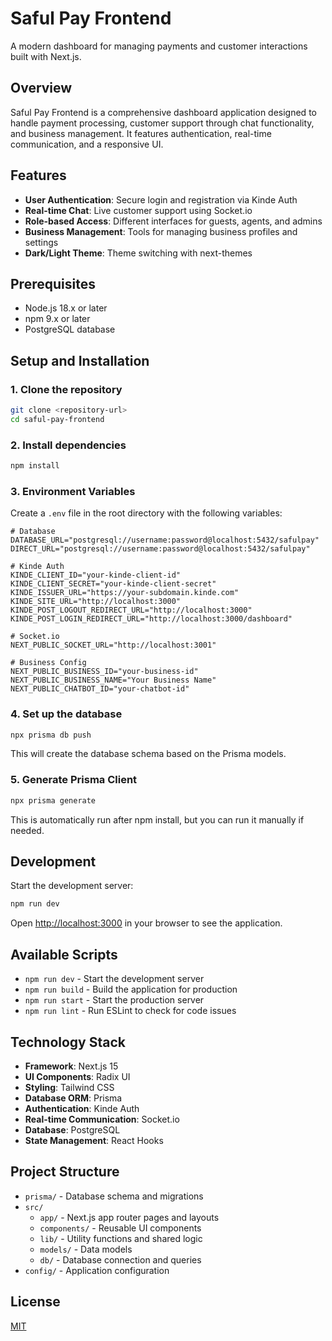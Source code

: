 # Saful Pay Frontend

A modern dashboard for managing payments and customer interactions built with Next.js.

## Overview

Saful Pay Frontend is a comprehensive dashboard application designed to handle payment processing, customer support through chat functionality, and business management. It features authentication, real-time communication, and a responsive UI.

## Features

- **User Authentication**: Secure login and registration via Kinde Auth
- **Real-time Chat**: Live customer support using Socket.io
- **Role-based Access**: Different interfaces for guests, agents, and admins
- **Business Management**: Tools for managing business profiles and settings
- **Dark/Light Theme**: Theme switching with next-themes

## Prerequisites

- Node.js 18.x or later
- npm 9.x or later
- PostgreSQL database

## Setup and Installation

### 1. Clone the repository

```bash
git clone <repository-url>
cd saful-pay-frontend
```

### 2. Install dependencies

```bash
npm install
```

### 3. Environment Variables

Create a `.env` file in the root directory with the following variables:

```
# Database
DATABASE_URL="postgresql://username:password@localhost:5432/safulpay"
DIRECT_URL="postgresql://username:password@localhost:5432/safulpay"

# Kinde Auth
KINDE_CLIENT_ID="your-kinde-client-id"
KINDE_CLIENT_SECRET="your-kinde-client-secret"
KINDE_ISSUER_URL="https://your-subdomain.kinde.com"
KINDE_SITE_URL="http://localhost:3000"
KINDE_POST_LOGOUT_REDIRECT_URL="http://localhost:3000"
KINDE_POST_LOGIN_REDIRECT_URL="http://localhost:3000/dashboard"

# Socket.io
NEXT_PUBLIC_SOCKET_URL="http://localhost:3001"

# Business Config
NEXT_PUBLIC_BUSINESS_ID="your-business-id"
NEXT_PUBLIC_BUSINESS_NAME="Your Business Name"
NEXT_PUBLIC_CHATBOT_ID="your-chatbot-id"
```

### 4. Set up the database

```bash
npx prisma db push
```

This will create the database schema based on the Prisma models.

### 5. Generate Prisma Client

```bash
npx prisma generate
```

This is automatically run after npm install, but you can run it manually if needed.

## Development

Start the development server:

```bash
npm run dev
```

Open [http://localhost:3000](http://localhost:3000) in your browser to see the application.

## Available Scripts

- `npm run dev` - Start the development server
- `npm run build` - Build the application for production
- `npm run start` - Start the production server
- `npm run lint` - Run ESLint to check for code issues

## Technology Stack

- **Framework**: Next.js 15
- **UI Components**: Radix UI
- **Styling**: Tailwind CSS
- **Database ORM**: Prisma
- **Authentication**: Kinde Auth
- **Real-time Communication**: Socket.io
- **Database**: PostgreSQL
- **State Management**: React Hooks

## Project Structure

- `prisma/` - Database schema and migrations
- `src/`
  - `app/` - Next.js app router pages and layouts
  - `components/` - Reusable UI components
  - `lib/` - Utility functions and shared logic
  - `models/` - Data models
  - `db/` - Database connection and queries
- `config/` - Application configuration

## License

[MIT](LICENSE)
